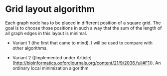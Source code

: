 # Grid layout algorithm

Each graph node has to be placed in different position of a square grid.
The goal is to choose those positions in such a way that the sum of the length of all graph edges in this layout is minimal.

- Variant 1 (the first that came to mind). I will be used to compare with other algorithms.

- Variant 2 ([Implemented under Article] (http://bioinformatics.oxfordjournals.org/content/21/9/2036.full#F1)). An ordinary local minimization algorithm
